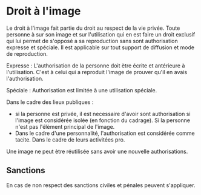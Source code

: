 # Droit à l'image

Le droit à l'image fait partie du droit au respect de la vie privée. Toute personne à sur son image et sur l'utilisation qui en est faire un droit exclusif qui lui permet de s'opposé a sa reproduction sans sont authorisation expresse et spéciale. Il est applicable sur tout support de diffusion et mode de reproduction.

Expresse : L'authorisation de la personne doit ètre écrite et antérieure à l'utilisation. C'est à celui qui a reproduit l'image de prouver qu'il en avais l'authorisation.

Spéciale : Authorisation est limitée à une utilisation spéciale.

Dans le cadre des lieux publiques : 

- si la personne est privée, il est necessaire d'avoir sont authorisation si l'image est considérée isolée (en fonction du cadrage). Si la personne n'est pas l'élèment principal de l'image.
- Dans le cadre d'une personnalité, l'authorisation est considérée comme tacite. Dans le cadre de leurs activitées pro.

Une image ne peut ètre réutilisée sans avoir une nouvelle authorisations.

## Sanctions

En cas de non respect des sanctions civiles et pénales peuvent s'appliquer.